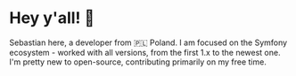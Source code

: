 # Hey y'all! 👋

Sebastian here, a developer from 🇵🇱 Poland. I am focused on the Symfony ecosystem - worked with all versions, from the first 1.x to the newest one. I'm pretty new to open-source, contributing primarily on my free time.
